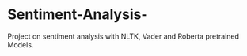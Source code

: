 # Sentiment-Analysis-
Project on sentiment analysis with NLTK, Vader and Roberta pretrained Models.
